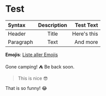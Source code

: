 # Test
| Syntax      | Description | Test Text     |
| :---        |    :----:   |          ---: |
| Header      | Title       | Here's this   |
| Paragraph   | Text        | And more      |

**Emojis**: [Liste aller Emojis](https://gist.github.com/rxaviers/7360908)

Gone camping! :tent: Be back soon.
> This is nice :sunglasses:

That is so funny! :joy: